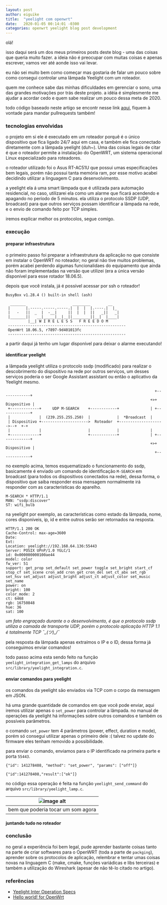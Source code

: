 ```yaml
---
layout: post
author: eiguike
title:  "yeelight com openwrt"
date:   2020-01-05 00:14:01 -0300
categories: openwrt yeelight blog post development
---
```

olá!

isso daqui será um dos meus primeiros posts deste blog - uma das coisas que queria muito fazer. a ideia não é preocupar com muitas coisas e apenas escrever, vamos ver até aonde isso vai levar.

eu não sei muito bem como começar mas gostaria de falar um pouco sobre como consegui controlar uma lâmpada Yeelight com um roteador.

quem me conhece sabe das minhas dificuldades em gerenciar o sono, uma das grandes motivações por trás deste projeto. a idéia é simplesmente me ajudar a acordar cedo e quem sabe realizar um pouco dessa meta de 2020.

todo código baseado neste artigo se encontr nesse link [aqui](https://github.com/eiguike/alarm-yeelight), fiquem à vontade para mandar pullrequests também!

### tecnologias envolvidas

o projeto em si ele é executado em um roteador porquê é o único dispositivo que fica ligado 24/7 aqui em casa, e também ele fica conectado diretamente com a lâmpada yeelight (duh~). Uma das coisas legais de citar é que o roteador permite a instalação do OpenWRT, um sistema operacional Linux especializado para roteadores. 

o roteador utilizado foi o Asus RT-AC51U que possui umas especificações bem legais, porém não possui tanta memória ram, por esse motivo acabei decidindo utilizar a linguagem C para desenvolvimento.

a yeelight ela á uma smart lâmpada que é utilizada para automação residencial, no caso, utilizarei ela como um alarme que ficará acendendo e apagando no período de 5 minutos. ela utiliza o protocolo SSDP (UDP, broadcast) para que outros serviços possam identificar a lâmpada na rede, e o envio de comando feito por TCP simples.

iremos explicar melhor os protocolos, segue comigo.

### execução

#### preparar infraestrutura
o primeiro passo foi preparar a infraestrutura da aplicação no que consiste em instalar o OpenWRT no roteador; no geral não tive muitos problemas, porém acabei perdendo algumas funcionalidaes do equipamento que ainda não foram implementadas na versão que utilizei (era a única versão disponível para esse rotador 18.06.5).

depois que você instala, já é possível acessar por ssh o roteador!
```
BusyBox v1.28.4 () built-in shell (ash)

  _______                     ________        __
 |       |.-----.-----.-----.|  |  |  |.----.|  |_
 |   -   ||  _  |  -__|     ||  |  |  ||   _||   _|
 |_______||   __|_____|__|__||________||__|  |____|
          |__| W I R E L E S S   F R E E D O M
 -----------------------------------------------------
 OpenWrt 18.06.5, r7897-9d401013fc
 -----------------------------------------------------
```

a partir daqui já tenho um lugar disponível para deixar o alarme executando!

#### identificar yeelight
a lâmpada yeelight utiliza o protocolo ssdp (modificado) para realizar o descobrimento do dispositivo na rede por outros serviços, um desses serviços poderia o ser Google Assistant assistant ou então o aplicativo da Yeelight mesmo.

```
                                                                   +-------------+
                                                                 +>+ Dispositivo |
 +-------------+     UDP M-SEARCH    +------------+              | +-------------+
 |             |  (239.255.255.250)  |            |  *Broadcast  |
 | Dispositivo +--------------------->  Roteador  +-------------------->--+  +-+
 |             |                     |            |              |
 +-------------+                     +------------+              | +-------------+
                                                                 +>+ Dispositivo |
                                                                   +-------------+
```

no exemplo acima, temos esquematizado o funcionamento do ssdp, basicamente é enviado um comando de identificação `M-SEARCH` em broadcast (para todos os dispositivos conectados na rede), dessa forma, o dispositivo que saiba responder essa mensagem normalmente irá responder com as características do aparelho. 

```
M-SEARCH * HTTP/1.1
MAN: "ssdp:discover"
ST: wifi_bulb
```

na yeelight por exemplo, as características como estado da lâmpada, nome, cores disponíveis, ip, id e entre outros serão ser retornados na resposta.

```
HTTP/1.1 200 OK
Cache-Control: max-age=3600
Date:
Ext:
Location: yeelight://192.168.64.136:55443
Server: POSIX UPnP/1.0 YGLC/1
id: 0x000000000100ae44
model: color
fw_ver: 51
support: get_prop set_default set_power toggle set_bright start_cf
stop_cf set_scene cron_add cron_get cron_del set_ct_abx set_rgb
set_hsv set_adjust adjust_bright adjust_ct adjust_color set_music
set_name
power: on
bright: 100
color_mode: 2
ct: 6468
rgb: 16750848
hue: 36
sat: 100
```

*um fato engraçado durante o o desenvolvimento, é que o protocolo ssdp utiliza a camada de transporte UDP, porém o protocolo aplicação HTTP 1.1 é totalmente TCP ¯\_(ツ)_/¯*

pela resposta da lâmpada apenas extraímos o IP e o ID, dessa forma já conseguimos enviar comandos!

todo passo acima esta sendo feito na função `yeelight_integration_get_lamps` do arquivo `src/library/yeelight_integration.c`.

#### enviar comandos para yeelight

os comandos da yeelight são enviados via TCP com o corpo da mensagem em JSON. 

há uma grande quantidade de comandos em que você pode enviar, aqui iremos utilizar apenas o `set_power` para controlar a lâmpada. no manual de operações da yeelight há informações sobre outros comandos e também os possíveis parâmetros.

o comando `set_power` tem 4 parâmetros (power, effect, duration e mode), porém só consegui utilizar apenas o primeiro dele :( talvez no update do firmware eles tenham removido a possibilidade.

para enviar o comando, enviamos para o IP identificado na primeira parte e porta `55443`.

```
{"id": 141278408, "method": "set_power", "params": ["off"]}
```

```
{"id":141278408,"result":["ok"]}
```

no código essa operação é feita na função `yeelight_send_command` do arquivo `src/library/yeelight_lamp.c`. 

| ![image alt](https://i.imgur.com/wwT3XYS.gif) |
| :--------:
| bem que poderia tocar um som agora|

#### juntando tudo no roteador

### conclusão
no geral a experiência foi bem legal, pude aprender bastante coisas tanto na parte de criar softwares para o OpenWRT (toda a parte de `packging`), aprender sobre os protocolos de aplicação, relembrar e tentar umas coisas novas na linguagem C (make, cmake, funções variádicas e libs terceiras) e também a utilização do Wireshark (apesar de não tê-lo citado no artigo).


### referências
- [Yeelight Inter Operation Specs](https://www.yeelight.com/download/Yeelight_Inter-Operation_Spec.pdf)
- [Hello world! for OpenWrt](https://openwrt.org/docs/guide-developer/helloworld/chapter1)
